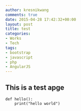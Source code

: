 ```yaml
---
author: kresnikwang
comments: true
date: 2015-04-28 17:42:32+00:00
layout: post
title: test
categories:
- Works
- Tech
tags:
- bootstrap
- javascript
- php
- AngularJS
---
```


## This is a test apge

```
def hello():
    print("hello world")
```

